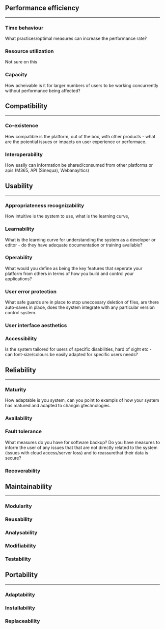 ## Performance efficiency
---
### Time behaviour
What practices/optimal measures can increase the performance rate? 

### Resource utilization
Not sure on this

### Capacity
How acheivable is it for larger numbers of users to be working concurrently without performance being affected? 


## Compatibility
---
### Co-existence
How compatible is the platform, out of the box, with other products - what are the potential issues or impacts on user experience or performace. 

### Interoperability
How easily can information be shared/consumed from other platforms or apis (M365, API (Sinequa), Webanayltics)


## Usability
---
### Appropriateness recognizability
How intuitive is the system to use, what is the learning curve, 

### Learnability
What is the learning curve for understanding the system as a developer or editor - do they have adequate documentation or training available?

### Operability
What would you define as being the key features that seperate your platform from others in terms of how you build and control your applications?

### User error protection
What safe guards are in place to stop uneccesary deletion of files, are there auto-saves in place, does the system integrate with any particular version control system.

### User interface aesthetics


### Accessibility
Is the system tailored for users of specific disabilities, hard of sight etc - can font-size/colours be easily adapted for specific users needs?


## Reliability
---
### Maturity
How adaptable is you system, can you point to exampls of how your system has matured and adapted to changin gtechnologies.

### Availability


### Fault tolerance
What measures do you have for software backup? Do you have measures to inform the user of any issues that that are not directly related to the system (issues with cloud access/server loss) and to reassurethat their data is secure?

### Recoverability


## Maintainability
---
### Modularity


### Reusability


### Analysability


### Modifiability


### Testability


## Portability
---
### Adaptability


### Installability


### Replaceability



